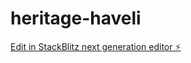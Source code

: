 # heritage-haveli

[Edit in StackBlitz next generation editor ⚡️](https://stackblitz.com/~/github.com/Tirth-chokshi/heritage-haveli)